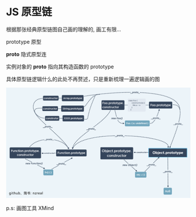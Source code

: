 # JS 原型链

根据那张经典原型链图自己画的理解的, 画工有限...

prototype 原型

**proto** 隐式原型连

实例对象的 **proto** 指向其构造函数的 prototype

具体原型链逻辑什么的此处不再赘述，只是重新梳理一遍逻辑画的图

![avatar](../image/proto.png)

p.s: 画图工具 XMind
